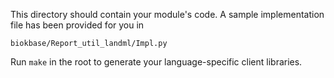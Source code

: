 This directory should contain your module's code.
A sample implementation file has been provided for you in

```biokbase/Report_util_landml/Impl.py```

Run `make` in the root to generate your language-specific client libraries.
